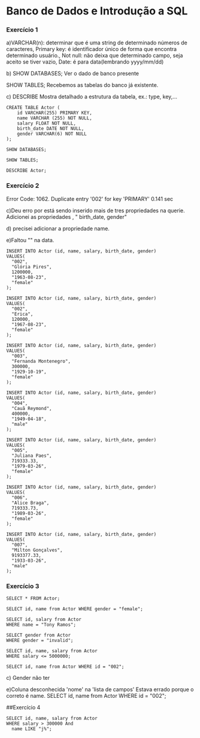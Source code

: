 #  Banco de Dados e Introdução a SQL

### Exercício 1

a)VARCHAR(n): determinar que é uma string de determinado números de caracteres,
Primary key: é identificador único de forma que encontra determinado usuário.,
Not null: não deixa que determinado campo, seja aceito se tiver vazio,
Date: é para data(lembrando yyyy/mm/dd)


b) 
SHOW DATABASES;
Ver o dado de banco presente

SHOW TABLES;
Recebemos as tabelas do banco já existente.

c) DESCRIBE
Mostra detalhado a estrutura da tabela, ex.: type, key,... 





```
CREATE TABLE Actor (
    id VARCHAR(255) PRIMARY KEY,
    name VARCHAR (255) NOT NULL,
    salary FLOAT NOT NULL,
    birth_date DATE NOT NULL,
    gender VARCHAR(6) NOT NULL
);

SHOW DATABASES;

SHOW TABLES;

DESCRIBE Actor;

``` 
### Exercício 2

Error Code: 1062. Duplicate entry '002' for key 'PRIMARY'	0.141 sec

c)Deu erro por está sendo inserido mais de tres propriedades na querie.
Adicionei as propriedades , " birth_date, gender"

d) precisei adicionar a propriedade name.

e)Faltou "" na data.

```
INSERT INTO Actor (id, name, salary, birth_date, gender)
VALUES(
  "002", 
  "Glória Pires",
  1200000,
  "1963-08-23",
  "female"
);

INSERT INTO Actor (id, name, salary, birth_date, gender)
VALUES(
  "002", 
  "Erica",
  120000,
  "1967-08-23",
  "female"
);

INSERT INTO Actor (id, name, salary, birth_date, gender)
VALUES(
  "003", 
  "Fernanda Montenegro",
  300000,
  "1929-10-19", 
  "female"
);

INSERT INTO Actor (id, name, salary, birth_date, gender)
VALUES(
  "004",
  "Cauã Reymond",
  400000,
  "1949-04-18", 
  "male"
);

INSERT INTO Actor (id, name, salary, birth_date, gender)
VALUES(
  "005", 
  "Juliana Paes",
  719333.33,
  "1979-03-26", 
  "female"
);

INSERT INTO Actor (id, name, salary, birth_date, gender)
VALUES(
  "006", 
  "Alice Braga",
  719333.73,
  "1989-03-26", 
  "female"
);

INSERT INTO Actor (id, name, salary, birth_date, gender)
VALUES(
  "007", 
  "Milton Gonçalves",
  9193377.33,
  "1933-03-26", 
  "male"
);
```

### Exercício 3

```
SELECT * FROM Actor;

SELECT id, name from Actor WHERE gender = "female";

SELECT id, salary from Actor 
WHERE name = "Tony Ramos";

SELECT gender from Actor 
WHERE gender = "invalid";

SELECT id, name, salary from Actor 
WHERE salary <= 5000000;

SELECT id, name from Actor WHERE id = "002";
```
c) Gender não ter

e)Coluna desconhecida 'nome' na 'lista de campos'
Estava errado porque o correto é name.
SELECT id, name from Actor WHERE id = "002";

##Exercício 4
```
SELECT id, name, salary from Actor 
WHERE salary > 300000 And
  name LIKE "j%";

```
